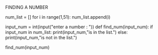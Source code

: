 FINDING A NUMBER 


num_list = []
for i in range(1,51):
    num_list.append(i)

input_num = int(input("enter a number : "))
def find_num(input_num):
    if input_num in num_list:
        print(input_num,"is in the list.")
    else:
        print(input_num,"is not in the list.")

find_num(input_num)

